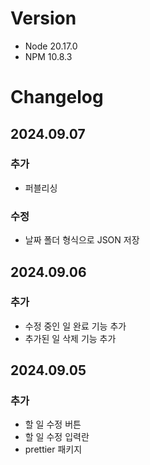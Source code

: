 # Version
- Node 20.17.0
- NPM 10.8.3

# Changelog

## 2024.09.07
###  추가
- 퍼블리싱

### 수정
- 날짜 폴더 형식으로 JSON 저장

## 2024.09.06
###  추가
- 수정 중인 일 완료 기능 추가
- 추가된 일 삭제 기능 추가

## 2024.09.05
###  추가
- 할 일 수정 버튼
- 할 일 수정 입력란
- prettier 패키지

